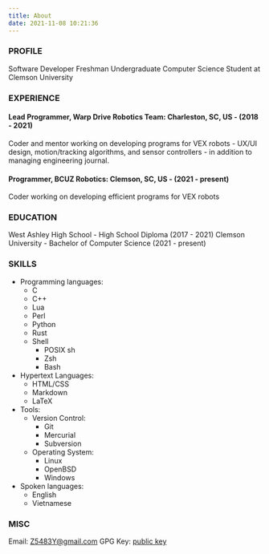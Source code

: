 ```yaml
---
title: About
date: 2021-11-08 10:21:36
---
```


### PROFILE

Software Developer
Freshman Undergraduate Computer Science Student at Clemson University

### EXPERIENCE

#### Lead Programmer, Warp Drive Robotics Team: Charleston, SC, US - (2018 - 2021)

Coder and mentor working on developing programs for VEX robots - UX/UI design, motion/tracking algorithms, and sensor controllers - in addition to managing engineering journal.

#### Programmer, BCUZ Robotics: Clemson, SC, US - (2021 - present)

Coder working on developing efficient programs for VEX robots

### EDUCATION

West Ashley High School - High School Diploma (2017 - 2021)
Clemson University - Bachelor of Computer Science (2021 - present)

### SKILLS

- Programming languages:
  - C
  - C++
  - Lua
  - Perl
  - Python
  - Rust
  - Shell
    - POSIX sh
    - Zsh
    - Bash
- Hypertext Languages:
  - HTML/CSS
  - Markdown
  - LaTeX
- Tools:
  - Version Control:
    - Git
    - Mercurial
    - Subversion
  - Operating System:
    - Linux
    - OpenBSD
    - Windows
- Spoken languages:
  - English
  - Vietnamese

### MISC

Email: Z5483Y@gmail.com
GPG Key: [public key](./khuen-public-key.gpg)
